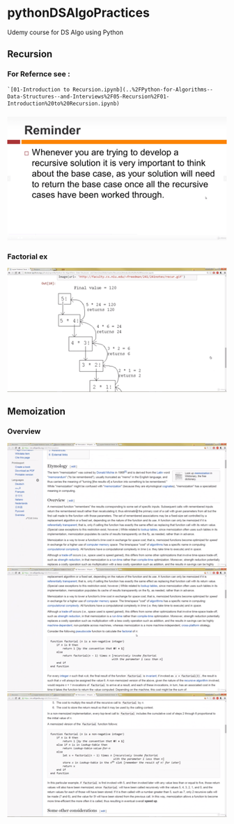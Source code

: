 # pythonDSAlgoPractices
Udemy course for DS Algo using Python

## Recursion

### For Refernce see : 
    `[01-Introduction to Recursion.ipynb](..%2FPython-for-Algorithms--Data-Structures--and-Interviews%2F05-Recursion%2F01-Introduction%20to%20Recursion.ipynb)
### ![img.png](images/img.png)
### Factorial ex
![img_1.png](images/img_1.png)

## Memoization
### Overview
![img_2.png](images/img_2.png)
![img_3.png](images/img_3.png)
![img_4.png](images/img_4.png)
